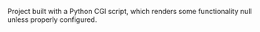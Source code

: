 Project built with a Python CGI script, which renders some functionality null unless properly configured.
